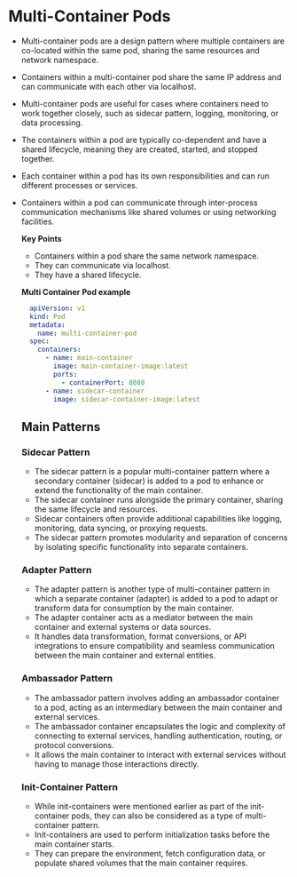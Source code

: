 # Multi-Container Pods

- Multi-container pods are a design pattern where multiple containers are co-located within the same pod, sharing the same resources and network namespace.
- Containers within a multi-container pod share the same IP address and can communicate with each other via localhost.
- Multi-container pods are useful for cases where containers need to work together closely, such as sidecar pattern, logging, monitoring, or data processing.
- The containers within a pod are typically co-dependent and have a shared lifecycle, meaning they are created, started, and stopped together.
- Each container within a pod has its own responsibilities and can run different processes or services.
- Containers within a pod can communicate through inter-process communication mechanisms like shared volumes or using networking facilities.

  **Key Points**
  
  - Containers within a pod share the same network namespace.
  - They can communicate via localhost.
  - They have a shared lifecycle.
  
  **Multi Container Pod example**
  ```yaml
    apiVersion: v1
    kind: Pod
    metadata:
      name: multi-container-pod
    spec:
      containers:
        - name: main-container
          image: main-container-image:latest
          ports:
            - containerPort: 8080
        - name: sidecar-container
          image: sidecar-container-image:latest
  ```
  ## Main Patterns

  ### Sidecar Pattern
  
  - The sidecar pattern is a popular multi-container pattern where a secondary container (sidecar) is added to a pod to enhance or extend the functionality of the main container.
  - The sidecar container runs alongside the primary container, sharing the same lifecycle and resources.
  - Sidecar containers often provide additional capabilities like logging, monitoring, data syncing, or proxying requests.
  - The sidecar pattern promotes modularity and separation of concerns by isolating specific functionality into separate containers.
  
  ### Adapter Pattern
  
  - The adapter pattern is another type of multi-container pattern in which a separate container (adapter) is added to a pod to adapt or transform data for consumption by the main container.
  - The adapter container acts as a mediator between the main container and external systems or data sources.
  - It handles data transformation, format conversions, or API integrations to ensure compatibility and seamless communication between the main container and external entities.
  
  ### Ambassador Pattern
  
  - The ambassador pattern involves adding an ambassador container to a pod, acting as an intermediary between the main container and external services.
  - The ambassador container encapsulates the logic and complexity of connecting to external services, handling authentication, routing, or protocol conversions.
  - It allows the main container to interact with external services without having to manage those interactions directly.
  
  ### Init-Container Pattern
  
  - While init-containers were mentioned earlier as part of the init-container pods, they can also be considered as a type of multi-container pattern.
  - Init-containers are used to perform initialization tasks before the main container starts.
  - They can prepare the environment, fetch configuration data, or populate shared volumes that the main container requires.
